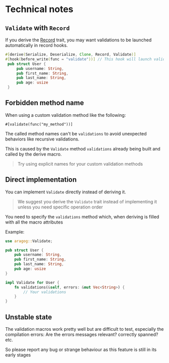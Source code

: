 # Technical notes

## `Validate` with `Record`

If you derive the [Record](../record_trait/index.md) trait, you may want validations to be launched automatically in record hooks.

```rust
#[derive(Serialize, Deserialize, Clone, Record, Validate)]
#[hook(before_write(func = "validate"))] // This hook will launch validations before `create` and `save`
 pub struct User {
     pub username: String,
     pub first_name: String,
     pub last_name: String,
     pub age: usize
 }
```

## Forbidden method name

When using a custom validation method like the following:

`#[validate(func("my_method"))]`

The called method names can't be `validations` to avoid unexpected behaviors like recursive validations.

This is caused by the `Validate` method `validations` already being built and called by the derive macro.

> Try using explicit names for your custom validation methods

## Direct implementation

You can implement `Validate` directly instead of deriving it.

> We suggest you derive the `Validate` trait instead of implementing it unless you need specific operation order

You need to specify the `validations` method which, when deriving is filled with all the macro attributes

Example:
```rust
use aragog::Validate;

pub struct User {
    pub username: String,
    pub first_name: String,
    pub last_name: String,
    pub age: usize
}

impl Validate for User {
    fn validations(&self, errors: &mut Vec<String>) {
        // Your validations
    }
}
```

## Unstable state

The validation macros work pretty well but are difficult to test, especially the compilation errors:
Are the errors messages relevant? correctly spanned? etc.

So please report any bug or strange behaviour as this feature is still in its early stages